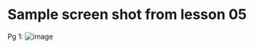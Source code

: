 # Sample screen shot from lesson 05

Pg 1:
![image](https://github.com/bbauska/essential-css-libraries-for-web-designers-2020/assets/41387907/d8d2d7cc-d4de-4687-aed6-111acff5af02)
